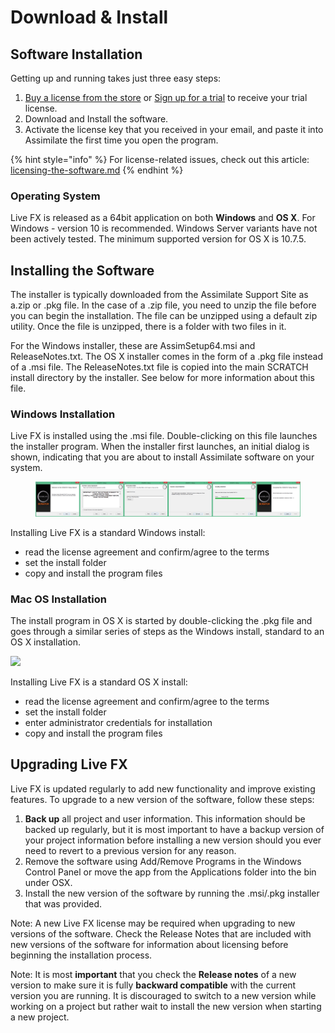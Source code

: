 # Download & Install

## Software Installation

Getting up and running takes just three easy steps:

1. [Buy a license from the store](https://store2.assimilateinc.com/) or [Sign up for a trial](https://register.assimilateinc.com/registration.aspx) to receive your trial license.
2. Download and Install the software.&#x20;
3. Activate the license key that you received in your email, and paste it into Assimilate the first time you open the program.

{% hint style="info" %}
For license-related issues, check out this article: [licensing-the-software.md](../../general-troubleshooting/licensing-the-software.md "mention")
{% endhint %}

### Operating System

Live FX is released as a 64bit application on both **Windows** and **OS X**. For Windows - version 10 is recommended. Windows Server variants have not been actively tested. The minimum supported version for OS X is 10.7.5.

## Installing the Software

The installer is typically downloaded from the Assimilate Support Site as a.zip or .pkg file. In the case of a .zip file, you need to unzip the file before you can begin the installation. The file can be unzipped using a default zip utility. Once the file is unzipped, there is a folder with two files in it.&#x20;

For the Windows installer, these are AssimSetup64.msi and ReleaseNotes.txt. The OS X installer comes in the form of a .pkg file instead of a .msi file. The ReleaseNotes.txt file is copied into the main SCRATCH install directory by the installer. See below for more information about this file.

### **Windows Installation**

Live FX is installed using the .msi file. Double-clicking on this file launches the installer program. When the installer first launches, an initial dialog is shown, indicating that you are about to install Assimilate software on your system.&#x20;

<figure><img src="../../.gitbook/assets/image (57).png" alt=""><figcaption></figcaption></figure>

Installing Live FX is a standard Windows install:

* read the license agreement and confirm/agree to the terms
* set the install folder
* copy and install the program files



### **Mac OS Installation**

The install program in OS X is started by double-clicking the .pkg file and goes through a similar series of steps as the Windows install, standard to an OS X installation.

![](http://www.assimilatesupport.com/akb/Uploads/Images/Guide/STARTUP/SU\_MINST\_660.png)

Installing Live FX is a standard OS X install:

* read the license agreement and confirm/agree to the terms
* set the install folder
* enter administrator credentials for installation
* copy and install the program files

## Upgrading Live FX

Live FX is updated regularly to add new functionality and improve existing features. To upgrade to a new version of the software, follow these steps:

1. **Back up** all project and user information. This information should be backed up regularly, but it is most important to have a backup version of your project information before installing a new version should you ever need to revert to a previous version for any reason.
2. Remove the software using Add/Remove Programs in the Windows Control Panel or move the app from the Applications folder into the bin under OSX.
3. Install the new version of the software by running the .msi/.pkg installer that was provided.

Note: A new Live FX license may be required when upgrading to new versions of the software. Check the Release Notes that are included with new versions of the software for information about licensing before beginning the installation process.

Note: It is most **important** that you check the **Release notes** of a new version to make sure it is fully **backward compatible** with the current version you are running. It is discouraged to switch to a new version while working on a project but rather wait to install the new version when starting a new project.
